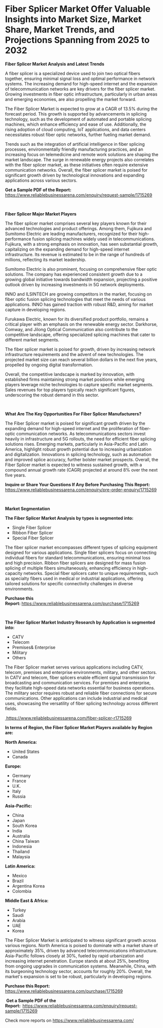 <p><h1>Fiber Splicer Market Offer Valuable Insights into Market Size, Market Share, Market Trends, and Projections Spanning from 2025 to 2032</h1></p><p><strong>Fiber Splicer Market Analysis and Latest Trends</strong></p>
<p><p>A fiber splicer is a specialized device used to join two optical fibers together, ensuring minimal signal loss and optimal performance in network systems. The increasing demand for high-speed internet and the expansion of telecommunication networks are key drivers for the fiber splicer market. Growing investments in fiber optic infrastructure, particularly in urban areas and emerging economies, are also propelling the market forward.</p><p>The Fiber Splicer Market is expected to grow at a CAGR of 13.5% during the forecast period. This growth is supported by advancements in splicing technology, such as the development of automated and portable splicing machines, which enhance efficiency and ease of use. Additionally, the rising adoption of cloud computing, IoT applications, and data centers necessitates robust fiber optic networks, further fueling market demand.</p><p>Trends such as the integration of artificial intelligence in fiber splicing processes, environmentally friendly manufacturing practices, and an increasing focus on telemedicine and remote work solutions are shaping the market landscape. The surge in renewable energy projects also correlates with the fiber splicer market, as these initiatives often require extensive communication networks. Overall, the fiber splicer market is poised for significant growth driven by technological innovations and expanding applications across various sectors.</p></p>
<p><strong>Get a Sample PDF of the Report:&nbsp;</strong> <a href="https://www.reliablebusinessarena.com/enquiry/request-sample/1715269?utm_campaign=1909&utm_medium=2&utm_source=Github&utm_content=ia&utm_term=12012025&utm_id=fiber-splicer">https://www.reliablebusinessarena.com/enquiry/request-sample/1715269</a></p>
<p>&nbsp;</p>
<p><strong>Fiber Splicer Major Market Players</strong></p>
<p><p>The fiber splicer market comprises several key players known for their advanced technologies and product offerings. Among them, Fujikura and Sumitomo Electric are leading manufacturers, recognized for their high-performance fusion splicing machines widely used in telecommunications. Fujikura, with a strong emphasis on innovation, has seen substantial growth, capitalizing on the expanding demand for high-speed internet infrastructure. Its revenue is estimated to be in the range of hundreds of millions, reflecting its market leadership.</p><p>Sumitomo Electric is also prominent, focusing on comprehensive fiber optic solutions. The company has experienced consistent growth due to a growing global initiative towards bandwidth expansion, projecting a positive outlook driven by increasing investments in 5G network deployments.</p><p>INNO and ILSINTECH are growing competitors in the market, focusing on fiber optic fusion splicing technologies that meet the needs of various applications. INNO has gained traction with robust R&D, aiming for market capture in developing regions.</p><p>Furukawa Electric, known for its diversified product portfolio, remains a critical player with an emphasis on the renewable energy sector. Darkhorse, Comway, and Jilong Optical Communication also contribute to the competitive landscape, offering specialized splicing machines that cater to different market segments.</p><p>The fiber splicer market is poised for growth, driven by increasing network infrastructure requirements and the advent of new technologies. The projected market size can reach several billion dollars in the next five years, propelled by ongoing digital transformation.</p><p>Overall, the competitive landscape is marked by innovation, with established firms maintaining strong market positions while emerging players leverage niche technologies to capture specific market segments. Sales revenues for top players typically reach significant figures, underscoring the robust demand in this sector.</p></p>
<p>&nbsp;</p>
<p><strong>What Are The Key Opportunities For Fiber Splicer Manufacturers?</strong></p>
<p><p>The Fiber Splicer market is poised for significant growth driven by the expanding demand for high-speed internet and the proliferation of fiber-optic communication networks. As telecommunications sectors invest heavily in infrastructure and 5G rollouts, the need for efficient fiber splicing solutions rises. Emerging markets, particularly in Asia-Pacific and Latin America, highlight robust growth potential due to increasing urbanization and digitalization. Innovations in splicing technology, such as automation and improved splice accuracy, further bolster market prospects. Overall, the Fiber Splicer market is expected to witness sustained growth, with a compound annual growth rate (CAGR) projected at around 8% over the next five years.</p></p>
<p><strong>Inquire or Share Your Questions If Any Before Purchasing This Report:</strong> <a href="https://www.reliablebusinessarena.com/enquiry/pre-order-enquiry/1715269?utm_campaign=1909&utm_medium=2&utm_source=Github&utm_content=ia&utm_term=12012025&utm_id=fiber-splicer">https://www.reliablebusinessarena.com/enquiry/pre-order-enquiry/1715269</a></p>
<p>&nbsp;</p>
<p><strong>Market Segmentation</strong></p>
<p><strong>The Fiber Splicer Market Analysis by types is segmented into:</strong></p>
<p><ul><li>Single Fiber Splicer</li><li>Ribbon Fiber Splicer</li><li>Special Fiber Splicer</li></ul></p>
<p><p>The fiber splicer market encompasses different types of splicing equipment designed for various applications. Single fiber splicers focus on connecting individual fibers for standard telecommunications, ensuring minimal loss and high precision. Ribbon fiber splicers are designed for mass fusion splicing of multiple fibers simultaneously, enhancing efficiency in high-capacity networks. Special fiber splicers cater to unique requirements, such as specialty fibers used in medical or industrial applications, offering tailored solutions for specific connectivity challenges in diverse environments.</p></p>
<p><strong>Purchase this Report:&nbsp;</strong><a href="https://www.reliablebusinessarena.com/purchase/1715269?utm_campaign=1909&utm_medium=2&utm_source=Github&utm_content=ia&utm_term=12012025&utm_id=fiber-splicer">https://www.reliablebusinessarena.com/purchase/1715269</a></p>
<p>&nbsp;</p>
<p><strong>The Fiber Splicer Market Industry Research by Application is segmented into:</strong></p>
<p><ul><li>CATV</li><li>Telecom</li><li>Premises& Enterprise</li><li>Military</li><li>Others</li></ul></p>
<p><p>The Fiber Splicer market serves various applications including CATV, telecom, premises and enterprise environments, military, and other sectors. In CATV and telecom, fiber splicers enable efficient signal transmission for broadcasting and communication services. For premises and enterprise, they facilitate high-speed data networks essential for business operations. The military sector requires robust and reliable fiber connections for secure communications. Other applications can include industrial and medical uses, showcasing the versatility of fiber splicing technology across different fields.</p></p>
<p><a href="https://www.reliablebusinessarena.com/fiber-splicer-r1715269?utm_campaign=1909&utm_medium=2&utm_source=Github&utm_content=ia&utm_term=12012025&utm_id=fiber-splicer">&nbsp;https://www.reliablebusinessarena.com/fiber-splicer-r1715269</a></p>
<p><strong>In terms of Region, the Fiber Splicer Market Players available by Region are:</strong></p>
<p>
    <p> <strong> North America: </strong>
        <ul>
            <li>United States</li>
            <li>Canada</li>
        </ul>
        </p> 
    <p> <strong> Europe: </strong>
        <ul>
            <li>Germany</li>
            <li>France</li>
            <li>U.K.</li>
            <li>Italy</li>
            <li>Russia</li>
        </ul>
        </p> 
    <p> <strong> Asia-Pacific: </strong>
        <ul>
            <li>China</li>
            <li>Japan</li>
            <li>South Korea</li>
            <li>India</li>
            <li>Australia</li>
            <li>China Taiwan</li>
            <li>Indonesia</li>
            <li>Thailand</li>
            <li>Malaysia</li>
        </ul>
        </p> 
    <p> <strong> Latin America: </strong>
        <ul>
            <li>Mexico</li>
            <li>Brazil</li>
            <li>Argentina Korea</li>
            <li>Colombia</li>
        </ul>
        </p> 
    <p> <strong> Middle East & Africa: </strong>
        <ul>
            <li>Turkey</li>
            <li>Saudi</li>
            <li>Arabia</li>
            <li>UAE</li>
            <li>Korea</li>
        </ul>
    </p>
    </p>
<p><p>The Fiber Splicer Market is anticipated to witness significant growth across various regions. North America is poised to dominate with a market share of approximately 35%, driven by advanced telecommunications infrastructure. Asia-Pacific follows closely at 30%, fueled by rapid urbanization and increasing internet penetration. Europe stands at about 25%, benefiting from ongoing upgrades in communication systems. Meanwhile, China, with its burgeoning technology sector, accounts for roughly 20%. Overall, the market's expansion is set to be robust, particularly in developing regions.</p></p>
<p><strong>Purchase this Report: </strong><a href="https://www.reliablebusinessarena.com/purchase/1715269?utm_campaign=1909&utm_medium=2&utm_source=Github&utm_content=ia&utm_term=12012025&utm_id=fiber-splicer">https://www.reliablebusinessarena.com/purchase/1715269</a></p>
<p>&nbsp;<strong>Get a Sample PDF of the Report:&nbsp;&nbsp;</strong><a href="https://www.reliablebusinessarena.com/enquiry/request-sample/1715269?utm_campaign=1909&utm_medium=2&utm_source=Github&utm_content=ia&utm_term=12012025&utm_id=fiber-splicer">https://www.reliablebusinessarena.com/enquiry/request-sample/1715269</a></p>
<p><strong></strong></p>
<p>Check more reports on <a href="https://www.reliablebusinessarena.com/?utm_campaign=1909&utm_medium=2&utm_source=Github&utm_content=ia&utm_term=12012025&utm_id=fiber-splicer">https://www.reliablebusinessarena.com/</a></p>